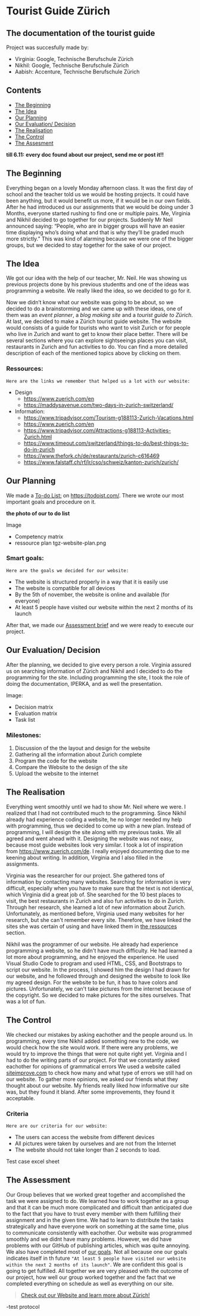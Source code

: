 # Tourist Guide Zürich
## The documentation of the tourist guide

Project was succesfully made by:
- Virginia: Google, Technische Berufschule Zürich
- Nikhil: Google, Technische Berufschule Zürich
- Aabish: Accenture, Technische Berufschule Zürich

## Contents
- [The Beginning](#thebeginning)
- [The Idea](#theidea)
- [Our Planning](#theplanning)
- [Our Evaluation/ Decision](#theevalanddec)
- [The Realisation](#therealisation)
- [The Control](#thecontrol)
- [The Assesment](#theassesment)


**till 6.11:**
**every doc found about our project, send me or post it!!**

<a name="thebeginning"></a>
## The Beginning
Everything began on a lovely Monday afternoon class. It was the first day of school and the teacher told us we would be hosting projects. It could have been anything, but it would benefit us more, if it would be in our own fields. 
After he had introduced us our assignments that we would be doing under 3 Months, everyone started rushing to find one or multiple pairs. Me, Virginia and Nikhil decided to go together for our projects. Suddenly Mr Neil announced saying: “People, who are in bigger groups will have an easier time displaying who’s doing what and that is why they’ll be graded much more strictly.” This was kind of alarming because we were one of the bigger groups, but we decided to stay together for the sake of our project.

<a name="theidea"></a>
## The Idea
We got our idea with the help of our teacher, Mr. Neil. He was showing us previous projects done by his previous studentts and one of the ideas was programming a website. We really liked the idea, so we decided to go for it.

Now we didn’t know what our website was going to be about, so we decided to do a brainstorming and we came up with these ideas, one of them was an *event planner*, a *blog making site* and a *tourist guide to Zürich*. At last, we decided to make a Zürich tourist guide website. 
The website would consists of a guide for tourists who want to visit Zurich or for people who live in Zurich and want to get to know their place better.
There will be several sections where you can explore sightseeings places you can visit, restaurants in Zurich and fun activities to do.
You can find a more detailed description of each of the mentioned topics above by clicking on them.

### Ressources: <a name="ther"></a>
```Here are the links we remember that helped us a lot with our website:```
- Design
  - https://www.zuerich.com/en
  - https://maddysavenue.com/two-days-in-zurich-switzerland/
- Information: 
  - https://www.tripadvisor.com/Tourism-g188113-Zurich-Vacations.html
  - https://www.zuerich.com/en
  - https://www.tripadvisor.com/Attractions-g188113-Activities-Zurich.html
  - https://www.timeout.com/switzerland/things-to-do/best-things-to-do-in-zurich
  - https://www.thefork.ch/de/restaurants/zurich-c616469
  - https://www.falstaff.ch/rf/lr/cso/schweiz/kanton-zurich/zurich/

<a name="theplanning"></a>
## Our Planning
We made a [To-do List:](https://todoist.com/API/v9.0/import/project_from_url?t_url=https%3A%2F%2Fd1aspxi4rjqbaz.cloudfront.net%2F1e6dcf9bda9bd78f5e18da0de6edeca8_TBZ%2520Website%2520Project.csv) on https://todoist.com/. There we wrote our most important goals and procedure on it.

**the photo of our to do list**

Image
-	Competency matrix
- ressource plan 
tgz-website-plan.png


### Smart goals:<a name="thegoals"></a>
```Here are the goals we decided for our website:```
- The website is structured properly in a way that it is easily use
- The website is compatible for all devices
- By the 5th of november, the website is online and available (for everyone)
- At least 5 people have visited our website within the next 2 months of its launch

 After that, we made our [Assessment brief](https://docs.google.com/document/d/1eTr6faLNu0i9bR0ShboSFeq028kOjQ7R/edit?usp=sharing&ouid=101317544645534986868&rtpof=true&sd=true) and we were ready to execute our project.
 
<a name="theevalanddec"></a>
## Our Evaluation/ Decision 
After the planning, we decided to give every person a role. Virginia assured us on searching information of Zürich and Nikhil and I decided to do the programming for the site. Including programming the site, I took the role of doing the documentation, IPERKA, and as well the presentation. 

Image:
-	Decision matrix
-	Evaluation matrix
-	Task list

### Milestones:
1. Discussion of the the layout and design for the website
2. Gathering all the information about Zurich complete
3. Program the code for the website
4. Compare the Website to the design of the site
5. Upload the website to the internet

<a name="therealisation"></a>
## The Realisation
Everything went smoothly until we had to show Mr. Neil where we were. I realized that I had not contributed much to the programming. Since Nikhil already had experience coding a website, he no longer needed my help with programming, thus we decided to come up with a new plan. Instead of programming, I will design the site along with my previous tasks. We all agreed and went ahead with it. 
Designing the website was not easy, because most guide websites look very similar. I took a lot of inspiration from https://www.zuerich.com/de. I really enjoyed documenting due to me keening about writing. In addition, Virginia and I also filled in the assignments.

Virginia was the researcher for our project. She gathered tons of information by contacting many websites. Searching for information is very difficult, especially when you have to make sure that the text is not identical, which Virginia did a great job of. She searched for the 10 best places to visit, the best restaurants in Zurich and also fun activities to do in Zurich. Through her research, she learned a lot of new information about Zurich. Unfortunately, as mentioned before, Virginia used many websites for her research, but she can't remember every site. Therefore, we have linked the sites she was certain of using and have linked them in [the ressources](#ther) section. 

Nikhil was the programmer of our website. He already had experience programming a website, so he didn't have much difficulty. He had learned a lot more about programming, and he enjoyed the experience. He used Visual Studio Code to program and used HTML, CSS, and Bootstraps to script our website. In the process, I showed him the design I had drawn for our website, and he followed through and designed the website to look like my agreed design. 
For the website to be fun, it has to have colors and pictures. Unfortunately, we can't take pictures from the internet because of the copyright. So we decided to make pictures for the sites ourselves. That was a lot of fun.

<a name="thecontrol"></a>
## The Control
We checked our mistakes by asking eachother and the people around us. 
In programming, every time Nikhil added something new to the code, we would check how the site would work. If there were any problems, we would try to improve the things that were not quite right yet. Virginia and I had to do the writing parts of our project. For that we constantly asked eachother for opinions of grammatical errors
We used a website called [siteimprove.com](https://www.siteimprove.com/) to check how many and what type of errors we still had on our website. To gather more opinions, we asked our friends what they thought about our website. My friends really liked how informative our site was, but they found it bland. After some improvements, they found it acceptable.

### Criteria 
```Here are our criteria for our website:```
- The users can access the website from different devices
- All pictures were taken by ourselves and are not from the Internet
- The website should not take longer than 2 seconds to load.

Test case excel sheet

<a name="theassesment"></a>
## The Assessment
Our Group believes that we worked great together and accomplished the task we were assigned to do. We learned how to work together as a group and that it can be much more complicated and difficult than anticipated due to the fact that you have to trust every member with them 
fulfilling their assignment and in the given time. We had to learn to distribute the tasks strategically and have everyone work on something at the same time, plus to communicate consistently with eachother. Our website was programmed smoothly and we didnt have many problems. However, we did have problems with our GitHub of publishing articles, which was quite annoying. We also have completed most of [our goals](#thegoals). Not all because one our goals indicates itself in th future 
```"At least 5 people have visited our website within the next 2 months of its launch"```. We are confident this goal is going to get fulfilled.
All together we are very pleased with the outcome of our project, how well our group worked together and the fact that we completed everything on schedule as well as everything on our site.

> [Check out our Website and learn more about Zürich!](https://tourist-guide-zurich.web.app/)

-test protocol
